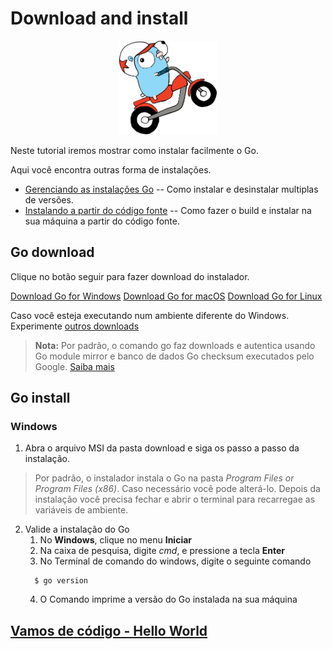 # Download and install

<p align="center"><img src="assets/images/install-motorcycle.svg" width="auto" height="150"></p>

Neste tutorial iremos mostrar como instalar facilmente o Go.

Aqui você encontra outras forma de instalações.

- [Gerenciando as instalações Go](https://go.dev/doc/manage-install) -- Como instalar e desinstalar multiplas de versões.
- [Instalando a partir do código fonte](https://go.dev/doc/install/source) -- Como fazer o build e instalar na sua máquina a partir do código fonte.

## Go download

Clique no botão seguir para fazer download do instalador.

[Download Go for Windows](https://go.dev/dl/go1.18.1.windows-amd64.msi)
[Download Go for macOS](https://go.dev/dl/go1.18.1.darwin-amd64.pkg)
[Download Go for Linux](https://go.dev/dl/go1.18.1.linux-amd64.tar.gz)

Caso você esteja executando num ambiente diferente do Windows. Experimente [outros downloads](https://go.dev/dl/) 

> **Nota:** Por padrão, o comando go faz downloads e autentica usando Go module mirror e banco de dados Go checksum executados pelo Google. [Saiba mais](https://go.dev/dl)

## Go install

### Windows

1) Abra o arquivo MSI da pasta download e siga os passo a passo da instalação.
> Por padrão, o instalador instala o Go na pasta *Program Files or Program Files (x86)*. Caso necessário você pode alterá-lo.
Depois da instalação você precisa fechar e abrir o terminal para recarregae as variáveis de ambiente.

2) Valide a instalação do Go
   1) No **Windows**, clique no menu **Iniciar**
   2) Na caixa de pesquisa, digite *cmd*, e pressione a tecla **Enter**
   3) No Terminal de comando do windows, digite o seguinte comando
   ````shell
     $ go version
    ````
   4) O Comando imprime a versão do Go instalada na sua máquina

## [Vamos de código - Hello World](./get_started_with_go.md#nosso-hello-world)


